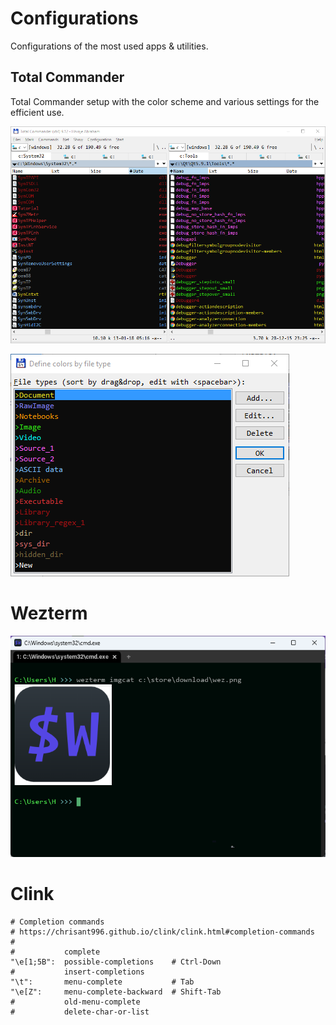 # Configurations
Configurations of the most used apps &amp; utilities.

## Total Commander
Total Commander setup with the color scheme and various settings for the efficient use.

![Total Commander screenshot](/totalcmd/totalcmd_screen.png)

![Total Commander colors by item types](/totalcmd/totalcmd_types_colors.png)

# Wezterm

![WezTerm screenshot](/wezterm/wezterm_screen.png)

# Clink
```
# Completion commands
# https://chrisant996.github.io/clink/clink.html#completion-commands
# 
#           complete
"\e[1;5B":  possible-completions    # Ctrl-Down
#           insert-completions
"\t":       menu-complete           # Tab
"\e[Z":     menu-complete-backward  # Shift-Tab
#           old-menu-complete
#           delete-char-or-list
```
